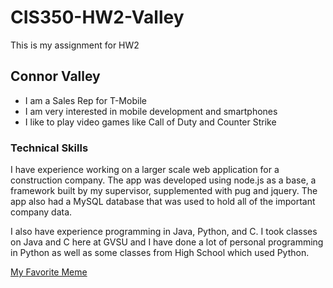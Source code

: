 # CIS350-HW2-Valley
This is my assignment for HW2
## Connor Valley
* I am a Sales Rep for T-Mobile
* I am very interested in mobile development and smartphones
* I like to play video games like Call of Duty and Counter Strike
### Technical Skills
I have experience working on a larger scale web application for a construction company. The app was developed using node.js as a base, a framework built by my supervisor, supplemented with pug and jquery. The app also had a MySQL database that was used to hold all of the important company data.

I also have experience programming in Java, Python, and C. I took classes on Java and C here at GVSU and I have done a lot of personal programming in Python as well as some classes from High School which used Python.

[My Favorite Meme](https://imgflip.com/s/meme/Cute-Cat.jpg)